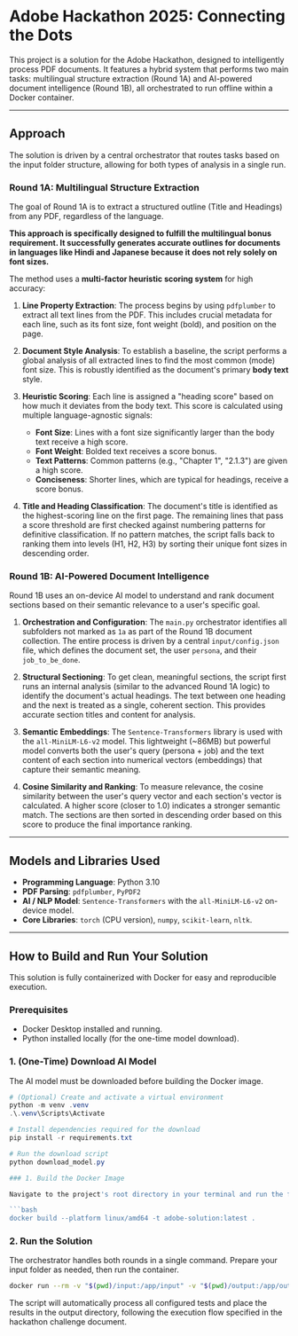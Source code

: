 # Adobe Hackathon 2025: Connecting the Dots

This project is a solution for the Adobe Hackathon, designed to intelligently process PDF documents. It features a hybrid system that performs two main tasks: multilingual structure extraction (Round 1A) and AI-powered document intelligence (Round 1B), all orchestrated to run offline within a Docker container.

---

## Approach

The solution is driven by a central orchestrator that routes tasks based on the input folder structure, allowing for both types of analysis in a single run.

### Round 1A: Multilingual Structure Extraction

The goal of Round 1A is to extract a structured outline (Title and Headings) from any PDF, regardless of the language. 

**This approach is specifically designed to fulfill the multilingual bonus requirement. It successfully generates accurate outlines for documents in languages like Hindi and Japanese because it does not rely solely on font sizes.**

The method uses a **multi-factor heuristic scoring system** for high accuracy:

1.  **Line Property Extraction**: The process begins by using `pdfplumber` to extract all text lines from the PDF. This includes crucial metadata for each line, such as its font size, font weight (bold), and position on the page.

2.  **Document Style Analysis**: To establish a baseline, the script performs a global analysis of all extracted lines to find the most common (mode) font size. This is robustly identified as the document's primary **body text** style.

3.  **Heuristic Scoring**: Each line is assigned a "heading score" based on how much it deviates from the body text. This score is calculated using multiple language-agnostic signals:
    * **Font Size**: Lines with a font size significantly larger than the body text receive a high score.
    * **Font Weight**: Bolded text receives a score bonus.
    * **Text Patterns**: Common patterns (e.g., "Chapter 1", "2.1.3") are given a high score.
    * **Conciseness**: Shorter lines, which are typical for headings, receive a score bonus.

4.  **Title and Heading Classification**: The document's title is identified as the highest-scoring line on the first page. The remaining lines that pass a score threshold are first checked against numbering patterns for definitive classification. If no pattern matches, the script falls back to ranking them into levels (H1, H2, H3) by sorting their unique font sizes in descending order.

### Round 1B: AI-Powered Document Intelligence

Round 1B uses an on-device AI model to understand and rank document sections based on their semantic relevance to a user's specific goal.

1.  **Orchestration and Configuration**: The `main.py` orchestrator identifies all subfolders not marked as `1a` as part of the Round 1B document collection. The entire process is driven by a central `input/config.json` file, which defines the document set, the user `persona`, and their `job_to_be_done`.

2.  **Structural Sectioning**: To get clean, meaningful sections, the script first runs an internal analysis (similar to the advanced Round 1A logic) to identify the document's actual headings. The text between one heading and the next is treated as a single, coherent section. This provides accurate section titles and content for analysis.

3.  **Semantic Embeddings**: The `Sentence-Transformers` library is used with the `all-MiniLM-L6-v2` model. This lightweight (~86MB) but powerful model converts both the user's query (persona + job) and the text content of each section into numerical vectors (embeddings) that capture their semantic meaning.

4.  **Cosine Similarity and Ranking**: To measure relevance, the cosine similarity between the user's query vector and each section's vector is calculated. A higher score (closer to 1.0) indicates a stronger semantic match. The sections are then sorted in descending order based on this score to produce the final importance ranking.

---

## Models and Libraries Used

* **Programming Language**: Python 3.10
* **PDF Parsing**: `pdfplumber`, `PyPDF2`
* **AI / NLP Model**: `Sentence-Transformers` with the `all-MiniLM-L6-v2` on-device model.
* **Core Libraries**: `torch` (CPU version), `numpy`, `scikit-learn`, `nltk`.

---

## How to Build and Run Your Solution

This solution is fully containerized with Docker for easy and reproducible execution.

### Prerequisites

* Docker Desktop installed and running.
* Python installed locally (for the one-time model download).

### 1. (One-Time) Download AI Model

The AI model must be downloaded before building the Docker image.

```powershell
# (Optional) Create and activate a virtual environment
python -m venv .venv
.\.venv\Scripts\Activate

# Install dependencies required for the download
pip install -r requirements.txt

# Run the download script
python download_model.py

### 1. Build the Docker Image

Navigate to the project's root directory in your terminal and run the following command:

```bash
docker build --platform linux/amd64 -t adobe-solution:latest .
```

### 2. Run the Solution


The orchestrator handles both rounds in a single command. Prepare your input folder as needed, then run the container.

```bash
docker run --rm -v "$(pwd)/input:/app/input" -v "$(pwd)/output:/app/output" adobe-hackathon-app
```

The script will automatically process all configured tests and place the results in the output directory, following the execution flow specified in the hackathon challenge document.

